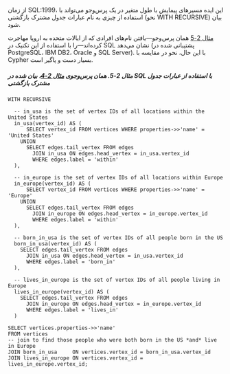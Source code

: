 از زمان SQL:1999، این ایده مسیرهای پیمایش با طول متغیر در یک پرس‌وجو می‌تواند با استفاده از چیزی به نام عبارات جدول مشترک بازگشتی (نحو WITH RECURSIVE) بیان شود.

[مثال 2-5](#fig_graph_sql_query) همان پرس‌وجو—یافتن نام‌های افرادی که از ایالات متحده به اروپا مهاجرت کرده‌اند—را با استفاده از این تکنیک در SQL نشان می‌دهد (پشتیبانی شده در PostgreSQL، IBM DB2، Oracle و SQL Server). با این حال، نحو در مقایسه با Cypher بسیار دست و پاگیر است.

##### مثال 2-5. همان پرس‌وجوی [مثال 2-4](#fig_cypher_query)، بیان شده در SQL با استفاده از عبارات جدول مشترک بازگشتی

```
WITH RECURSIVE

  -- in_usa is the set of vertex IDs of all locations within the United States
  in_usa(vertex_id) AS (
      SELECT vertex_id FROM vertices WHERE properties->>'name' = 'United States'
    UNION
      SELECT edges.tail_vertex FROM edges
        JOIN in_usa ON edges.head_vertex = in_usa.vertex_id
        WHERE edges.label = 'within'
  ),

  -- in_europe is the set of vertex IDs of all locations within Europe
  in_europe(vertex_id) AS (
      SELECT vertex_id FROM vertices WHERE properties->>'name' = 'Europe'
    UNION
      SELECT edges.tail_vertex FROM edges
        JOIN in_europe ON edges.head_vertex = in_europe.vertex_id
        WHERE edges.label = 'within'
  ),

  -- born_in_usa is the set of vertex IDs of all people born in the US
  born_in_usa(vertex_id) AS (
    SELECT edges.tail_vertex FROM edges
      JOIN in_usa ON edges.head_vertex = in_usa.vertex_id
      WHERE edges.label = 'born_in'
  ),

  -- lives_in_europe is the set of vertex IDs of all people living in Europe
  lives_in_europe(vertex_id) AS (
    SELECT edges.tail_vertex FROM edges
      JOIN in_europe ON edges.head_vertex = in_europe.vertex_id
      WHERE edges.label = 'lives_in'
  )

SELECT vertices.properties->>'name'
FROM vertices
-- join to find those people who were both born in the US *and* live in Europe
JOIN born_in_usa     ON vertices.vertex_id = born_in_usa.vertex_id
JOIN lives_in_europe ON vertices.vertex_id = lives_in_europe.vertex_id; 